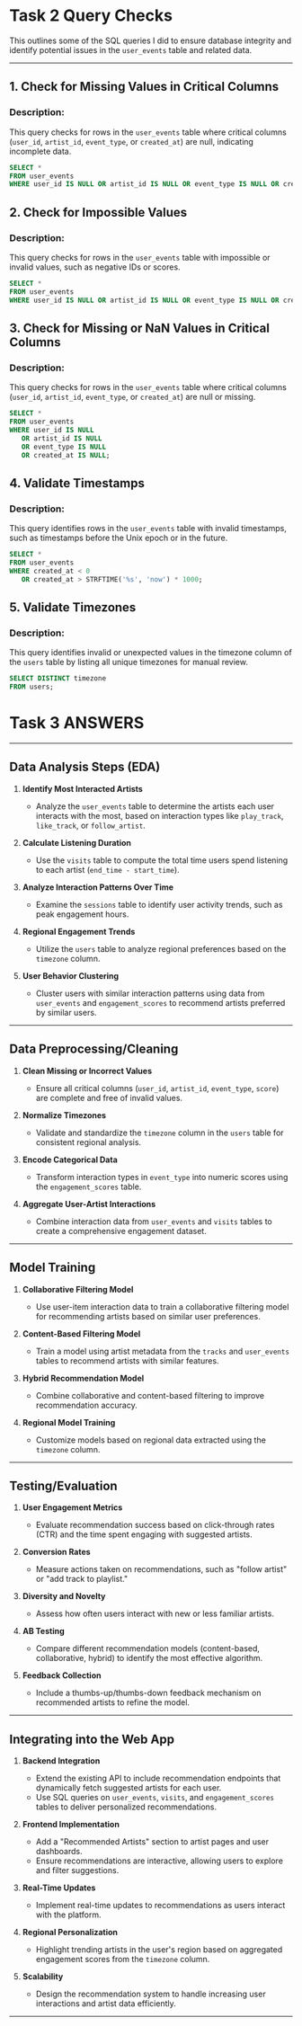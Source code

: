 # Task 2 Query Checks

This outlines some of the SQL queries I did to ensure database integrity and identify potential issues in the `user_events` table and related data.

---

## **1. Check for Missing Values in Critical Columns**
### **Description:**
This query checks for rows in the `user_events` table where critical columns (`user_id`, `artist_id`, `event_type`, or `created_at`) are null, indicating incomplete data.

```sql
SELECT * 
FROM user_events
WHERE user_id IS NULL OR artist_id IS NULL OR event_type IS NULL OR created_at IS NULL;
```
## **2. Check for Impossible Values**
### **Description:**
This query checks for rows in the `user_events` table with impossible or invalid values, such as negative IDs or scores.

```sql
SELECT * 
FROM user_events
WHERE user_id IS NULL OR artist_id IS NULL OR event_type IS NULL OR created_at IS NULL;
```
## **3. Check for Missing or NaN Values in Critical Columns**
### **Description:**
This query checks for rows in the `user_events` table where critical columns (`user_id`, `artist_id`, `event_type`, or `created_at`) are null or missing.

```sql
SELECT *
FROM user_events
WHERE user_id IS NULL 
   OR artist_id IS NULL 
   OR event_type IS NULL 
   OR created_at IS NULL;
```

## **4. Validate Timestamps**
### **Description:**
This query identifies rows in the `user_events` table with invalid timestamps, such as timestamps before the Unix epoch or in the future.

```sql
SELECT *
FROM user_events
WHERE created_at < 0 
   OR created_at > STRFTIME('%s', 'now') * 1000;
```

## **5. Validate Timezones**
### **Description:**
This query identifies invalid or unexpected values in the timezone column of the `users` table by listing all unique timezones for manual review.

```sql
SELECT DISTINCT timezone
FROM users;
```

# Task 3 ANSWERS

---

## **Data Analysis Steps (EDA)**

1. **Identify Most Interacted Artists**  
   - Analyze the `user_events` table to determine the artists each user interacts with the most, based on interaction types like `play_track`, `like_track`, or `follow_artist`.

2. **Calculate Listening Duration**  
   - Use the `visits` table to compute the total time users spend listening to each artist (`end_time - start_time`).

3. **Analyze Interaction Patterns Over Time**  
   - Examine the `sessions` table to identify user activity trends, such as peak engagement hours.

4. **Regional Engagement Trends**  
   - Utilize the `users` table to analyze regional preferences based on the `timezone` column.

5. **User Behavior Clustering**  
   - Cluster users with similar interaction patterns using data from `user_events` and `engagement_scores` to recommend artists preferred by similar users.

---

## **Data Preprocessing/Cleaning**

1. **Clean Missing or Incorrect Values**  
   - Ensure all critical columns (`user_id`, `artist_id`, `event_type`, `score`) are complete and free of invalid values.

2. **Normalize Timezones**  
   - Validate and standardize the `timezone` column in the `users` table for consistent regional analysis.

3. **Encode Categorical Data**  
   - Transform interaction types in `event_type` into numeric scores using the `engagement_scores` table.

4. **Aggregate User-Artist Interactions**  
   - Combine interaction data from `user_events` and `visits` tables to create a comprehensive engagement dataset.

---

## **Model Training**

1. **Collaborative Filtering Model**  
   - Use user-item interaction data to train a collaborative filtering model for recommending artists based on similar user preferences.

2. **Content-Based Filtering Model**  
   - Train a model using artist metadata from the `tracks` and `user_events` tables to recommend artists with similar features.

3. **Hybrid Recommendation Model**  
   - Combine collaborative and content-based filtering to improve recommendation accuracy.

4. **Regional Model Training**  
   - Customize models based on regional data extracted using the `timezone` column.

---

## **Testing/Evaluation**

1. **User Engagement Metrics**
   - Evaluate recommendation success based on click-through rates (CTR) and the time spent engaging with suggested artists.

2. **Conversion Rates**
   - Measure actions taken on recommendations, such as "follow artist" or "add track to playlist."

3. **Diversity and Novelty**
   - Assess how often users interact with new or less familiar artists.

4. **AB Testing**
   - Compare different recommendation models (content-based, collaborative, hybrid) to identify the most effective algorithm.

5. **Feedback Collection**
   - Include a thumbs-up/thumbs-down feedback mechanism on recommended artists to refine the model.

---

## **Integrating into the Web App**

1. **Backend Integration**
   - Extend the existing API to include recommendation endpoints that dynamically fetch suggested artists for each user.
   - Use SQL queries on `user_events`, `visits`, and `engagement_scores` tables to deliver personalized recommendations.

2. **Frontend Implementation**
   - Add a "Recommended Artists" section to artist pages and user dashboards.
   - Ensure recommendations are interactive, allowing users to explore and filter suggestions.

3. **Real-Time Updates**
   - Implement real-time updates to recommendations as users interact with the platform.

4. **Regional Personalization**
   - Highlight trending artists in the user's region based on aggregated engagement scores from the `timezone` column.

5. **Scalability**
   - Design the recommendation system to handle increasing user interactions and artist data efficiently.

---
